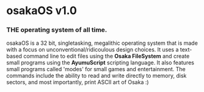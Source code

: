 # osakaOS v1.0
<h3>THE operating system of all time.</h3>

osakaOS is a 32 bit, singletasking, megalithic operating system that is made with a focus on unconventional/ridicoulous design choices. It uses a text-based command line to edit files using the <b>Osaka FileSystem</b> and create small programs using the <b>AyumuScript</b> scripting language. It also features small programs called 'modes' for small games and entertainment. The commands include the ability to read and write directly to memory, disk sectors, and most importantly, print ASCII art of Osaka :)

